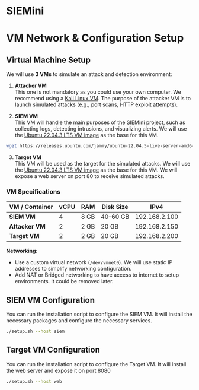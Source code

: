 # SIEMini

# VM Network & Configuration Setup

## Virtual Machine Setup

We will use **3 VMs** to simulate an attack and detection environment:

1. **Attacker VM**  
This one is not mandatory as you could use your own computer. We recommend using a [Kali Linux VM](https://www.kali.org/get-kali/#kali-virtual-machines). The purpose of the attacker VM is to launch simulated attacks (e.g., port scans, HTTP exploit attempts).  

2. **SIEM VM**  
This VM will handle the main purposes of the SIEMini project, such as collecting logs, detecting intrusions, and visualizing alerts. We will use the [Ubuntu 22.04.3 LTS VM image](https://releases.ubuntu.com/jammy/) as the base for this VM.

```bash
wget https://releases.ubuntu.com/jammy/ubuntu-22.04.5-live-server-amd64.iso
```

3. **Target VM**  
This VM will be used as the target for the simulated attacks. We will use the [Ubuntu 22.04.3 LTS VM image](https://releases.ubuntu.com/jammy/) as the base for this VM. We will expose a web server on port 80 to receive simulated attacks.

### VM Specifications  

| VM / Container      | vCPU | RAM   | Disk Size | IPv4 |
|--------------------|------|------|-----------| --- |
| **SIEM VM**        | 4    | 8 GB | 40–60 GB  | 192.168.2.100 |
| **Attacker VM**    | 2    | 2 GB | 20 GB     | 192.168.2.150 |
| **Target VM**    | 2    | 2 GB | 20 GB     | 192.168.2.200 |

**Networking:**  

- Use a custom virtual network (`/dev/vmnet0`). We will use static IP addresses to simplify networking configuration.
- Add NAT or Bridged networking to have access to internet to setup environments. It could be removed later.

## SIEM VM Configuration

You can run the installation script to configure the SIEM VM. It will install the necessary packages and configure the necessary services.

```bash
./setup.sh --host siem 
```

## Target VM Configuration

You can run the installation script to configure the Target VM. It will install the web server and expose it on port 8080

```bash
./setup.sh --host web
```
